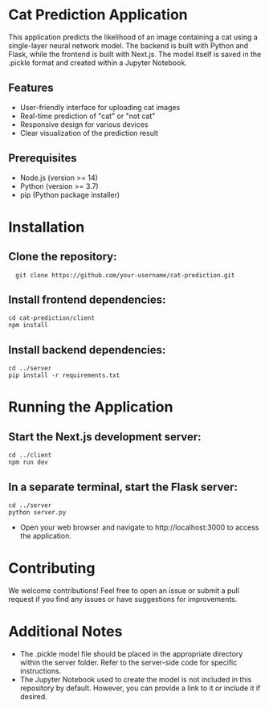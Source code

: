 # Cat Prediction Application

This application predicts the likelihood of an image containing a cat using a single-layer neural network model. The backend is built with Python and Flask, while the frontend is built with Next.js. The model itself is saved in the .pickle format and created within a Jupyter Notebook.

## Features

 - User-friendly interface for uploading cat images
 - Real-time prediction of "cat" or "not cat"
 - Responsive design for various devices
 - Clear visualization of the prediction result

## Prerequisites

  - Node.js (version >= 14)
  - Python (version >= 3.7)
  - pip (Python package installer)

# Installation

## Clone the repository:
```
  git clone https://github.com/your-username/cat-prediction.git
```

## Install frontend dependencies:

```
cd cat-prediction/client
npm install
```

## Install backend dependencies:

```
cd ../server
pip install -r requirements.txt
```

# Running the Application

## Start the Next.js development server:

```
cd ../client
npm run dev
```

## In a separate terminal, start the Flask server:

```
cd ../server
python server.py
```
- Open your web browser and navigate to http://localhost:3000 to access the application.

# Contributing
We welcome contributions! Feel free to open an issue or submit a pull request if you find any issues or have suggestions for improvements.

# Additional Notes

- The .pickle model file should be placed in the appropriate directory within the server folder. Refer to the server-side code for specific instructions.
 - The Jupyter Notebook used to create the model is not included in this repository by default. However, you can provide a link to it or include it if desired.
